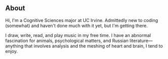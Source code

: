 ## About

Hi, I'm a Cognitive Sciences major at UC Irvine. Admittedly new to coding (somewhat) and haven't done much with it yet, but I'm getting there.

I draw, write, read, and play music in my free time.
I have an abnormal fascination for animals, psychological matters, and Russian literature—anything that involves analysis and the meshing of heart and brain, I tend to enjoy.

<!--
**marissa-wang/marissa-wang** is a ✨ _special_ ✨ repository because its `README.md` (this file) appears on your GitHub profile.

Here are some ideas to get you started:

- 🔭 I’m currently working on ...
- 🌱 I’m currently learning ...
- 👯 I’m looking to collaborate on ...
- 🤔 I’m looking for help with ...
- 💬 Ask me about ...
- 📫 How to reach me: ...
- 😄 Pronouns: ...
- ⚡ Fun fact: ...
-->
